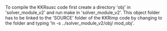 To compile the KKRsusc code first create a directory 'obj' in 'solver_module_v2' and run make in 'solver_module_v2'.
This object folder has to be linked to the 'SOURCE' folder of the KKRimp code by changing to the folder and typing 'ln -s ../solver_module_v2/obj/ mod_obj'.
